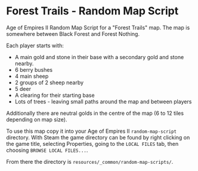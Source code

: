 # Forest Trails - Random Map Script

Age of Empires II Random Map Script for a "Forest Trails" map.
The map is somewhere between Black Forest and Forest Nothing.

Each player starts with:

  * A main gold and stone in their base with a secondary gold and stone nearby.
  * 6 berry bushes
  * 4 main sheep
  * 2 groups of 2 sheep nearby
  * 5 deer
  * A clearing for their starting base
  * Lots of trees - leaving small paths around the map and between players

Additionally there are neutral golds in the centre of the map (6 to 12 tiles
depending on map size).

To use this map copy it into your Age of Empires II `random-map-script` directory.
With Steam the game directory can be found by right clicking on the game
title, selecting Properties, going to the `LOCAL FILES` tab, then choosing
`BROWSE LOCAL FILES...`.

From there the directory is `resources/_common/random-map-scripts/`.
